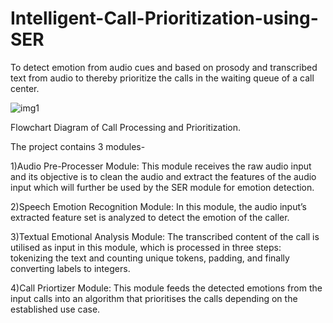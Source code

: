 # Intelligent-Call-Prioritization-using-SER

To detect emotion from audio cues and based on prosody and transcribed text from audio to thereby prioritize the calls in the waiting queue of a call center.


![img1](https://github.com/deep0307/Intelligent-Call-Prioritization-using-SER/assets/52921002/33b0f3ca-47fe-4566-b5aa-746efe7b3dff)

Flowchart Diagram of Call Processing and Prioritization.


The project contains 3 modules- 

1)Audio Pre-Processer Module: This module receives the raw audio input and its objective is to clean the audio and extract the
features of the audio input which will further be used by the SER module for emotion detection.

2)Speech Emotion Recognition Module: In this module, the audio input’s extracted feature set is analyzed to detect the emotion of the caller.

3)Textual Emotional Analysis Module: The transcribed content of the call is utilised as input in this module, which is processed in three steps: tokenizing the text and counting unique tokens, padding, and finally converting labels to
integers.

4)Call Priortizer Module: This module feeds the detected emotions from the input calls into an algorithm that prioritises the
calls depending on the established use case.
